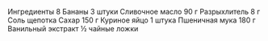 Ингредиенты
8
Бананы
3 штуки
Сливочное масло
90 г
Разрыхлитель
8 г
Соль
щепотка
Сахар
150 г
Куриное яйцо
1 штука
Пшеничная мука
180 г
Ванильный экстракт
½ чайные ложки
